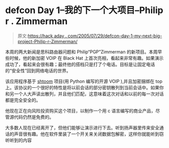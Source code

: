# defcon Day 1–我的下一个大项目–Philip r . Zimmerman

> 原文:[https://hack aday . com/2005/07/29/defcon-day-1-my-next-big-project-Philip-r-Zimmerman/](https://hackaday.com/2005/07/29/defcon-day-1-my-next-big-project-philip-r-zimmerman/)

本周的两大新闻是思科路由器问题和 Philip“PGP”Zimmerman 的新项目。本周早些时候，他的新加密 VOIP 在 Black Hat 上首次亮相，看起来非常有趣。如果演示成功了，看起来会很有趣；最终他的搭档只是打了个电话。目标是让固定电话的“安全性”回到网络电话的世界。

该应用程序基于 [shtoom](http://divmod.org/projects/shtoom) 项目(用 Python 编写的开源 VOIP ),并且加密捆绑在 top 上。该协议的一个很好的特性是将以前会话的部分密钥散列到当前会话中。如果你和另一个人大声读出散列，并且他们匹配，这意味着这次对话和以前的每一次对话都是完全安全的。

他现在正在向风险投资购买这个项目，以制作一个用 c 语言编写的商业产品，尽管源代码仍然是免费的。

大多数人现在已经离开了，但他们能够让演示进行下去。听到扬声器里传来安全通话的声音很有趣。他在软件里装了一个开关来关闭数据包解密，这样你就能听到窃听听到的内容